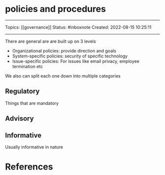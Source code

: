 # policies and procedures
---
Topics: [[governance]]
Status: #inboxnote
Created: 2022-08-15 10:25:11

---

There are general are are built up on 3 levels

- Organizational policies: provide direction and goals
- System-specific policies: security of specific technology
- Issue-specific policies: For issues like email privacy, employee termination etc

We also can split each one down into multiple categories

## Regulatory

Things that are mandatory

## Advisory

## Informative

Usually informative in nature

# References

